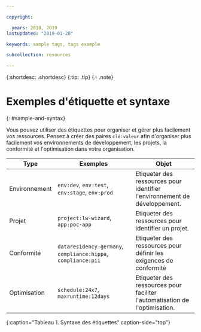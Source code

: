 ```yaml
---

copyright:

  years: 2018, 2019
lastupdated: "2019-01-28"

keywords: sample tags, tags example

subcollection: resources

---
```


{:shortdesc: .shortdesc}
{:tip: .tip}
{:notes: .note}


# Exemples d'étiquette et syntaxe
{: #sample-and-syntax}

Vous pouvez utiliser des étiquettes pour organiser et gérer plus facilement vos ressources. Pensez à créer des paires `clé:valeur` afin d'organiser plus facilement vos environnements de développement, les projets, la conformité et l'optimisation dans votre organisation.

| Type | Exemples | Objet |
|------|----------|---------|
| Environnement | `env:dev`, `env:test`, `env:stage`, `env:prod` | Etiqueter des ressources pour identifier l'environnement de développement.|
| Projet | `project:lw-wizard`, `app:poc-app` | Etiqueter des ressources pour identifier un projet. |
| Conformité | `dataresidency:germany`, `compliance:hippa`, `compliance:pii` | Etiqueter des ressources pour définir les exigences de conformité |
| Optimisation | `schedule:24x7`, `maxruntime:12days` | Etiqueter des ressources pour faciliter l'automatisation de l'optimisation. |
{:caption="Tableau 1. Syntaxe des étiquettes" caption-side="top"}
